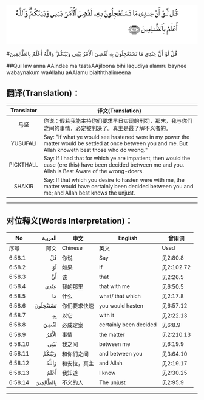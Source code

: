![006:058](images/006_058.gif)

#قُلْ لَوْ أَنَّ عِنْدِي مَا تَسْتَعْجِلُونَ بِهِ لَقُضِيَ الْأَمْرُ بَيْنِي وَبَيْنَكُمْ ۗ وَاللَّهُ أَعْلَمُ بِالظَّالِمِينَ 

##Qul law anna AAindee ma tastaAAjiloona bihi laqudiya alamru baynee wabaynakum waAllahu aAAlamu bialththalimeena 

## 翻译(Translation)：

| Translator | 译文(Translation)                                            |
| :--------: | ------------------------------------------------------------ |
|    马坚    | 你说：假若我能主持你们要求早日实现的刑罚，那末，我与你们之间的事情，必定被判决了。真主是最了解不义者的。 |
|  YUSUFALI  | Say: "If what ye would see hastened were in my power the matter would be settled at once between you and me. But Allah knoweth best those who do wrong." |
| PICKTHALL  | Say: If I had that for which ye are impatient, then would the case (ere this) have been decided between me and you. Allah is Best Aware of the wrong-doers. |
|   SHAKIR   | Say: If that which you desire to hasten were with me, the matter would have certainly been decided between you and me; and Allah best knows the unjust. |

---

## 对位释义(Words Interpretation)：

| No   | العربية | 中文    | English | 曾用词 |
| ---- | ------: | ------- | ------- | ------ |
| 序号 |    阿文 | Chinese | 英文    | Used   |
| 6:58.1  | قُلْ        | 你说         | Say                    | 见2:80.8   |
| 6:58.2  | لَوْ        | 如果         | If                     | 见2:102.72 |
| 6:58.3  | أَنَّ        | 该           | that                   | 见2:26.5   |
| 6:58.4  | عِنْدِي      | 我的那里     | that with me           | 见6:50.5   |
| 6:58.5  | مَا        | 什么         | what/ that which       | 见2:17.8   |
| 6:58.6  | تَسْتَعْجِلُونَ  | 你们要求快速 | you would hasten       | 见6:57.12  |
| 6:58.7  | بِهِ        | 以它         | with it                | 见2:22.13  |
| 6:58.8  | لَقُضِيَ      | 必成定案     | certainly been decided | 见6:8.9    |
| 6:58.9  | الْأَمْرُ     | 事情         | the matter             | 见2:210.13 |
| 6:58.10 | بَيْنِي      | 我之间       | between me             | 见6:19.9   |
| 6:58.11 | وَبَيْنَكُمْ    | 和你们之间   | and between you        | 见3:64.10  |
| 6:58.12 | وَاللَّهُ     | 和安拉，真主 | and Allah              | 见2:19.17  |
| 6:58.13 | أَعْلَمُ      | 我知道       | I know                 | 见2:30.25  |
| 6:58.14 | بِالظَّالِمِينَ | 不义的人     | The unjust             | 见2:95.9   |

---

